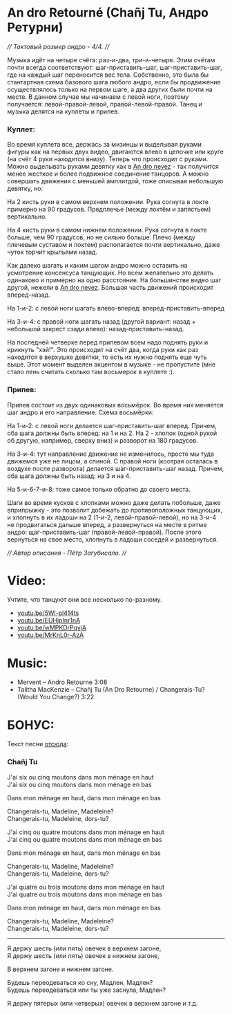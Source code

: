 An dro Retourné (Chañj Tu, Андро Ретурни́)
===============
_// Тактовый размер андро - 4/4. //_

Музыка идёт на четыре счёта: раз-и-два, три-и-четыре. Этим счётам почти всегда соответствуют: шаг-приставить-шаг, шаг-приставить-шаг, где на каждый шаг переносится вес тела. Собственно, это была бы стантартная схема базового шага любого андро, если бы продвижение осуществлялось только на первом шаге, а два других были почти на месте. В данном случае мы начинаем с левой ноги, поэтому получается: левой-правой-левой, правой-левой-правой. Танец и музыка делятся на куплеты и припев.

### Куплет:
Во время куплета все, держась за мизинцы и выделывая руками фигуры как на первых двух видео, двигаются влево в цепочке или круге (на счёт 4 руки находятся внизу). Теперь что происходит с руками. Можно выделывать руками девятку как в [An dro nevez](an-dro-nevez.md) - так получится менее жесткое и более подвижное соединение танцоров. А можно совершать движения с меньшей амплитдой, тоже описывая небольшую девятку, но:

На 2 кисть руки в самом верхнем положении. Рука согнута в локте примерно на 90 градусов. Предплечье (между локтём и запястьем) вертикально.

На 4 кисть руки в самом нижнем положении. Рука согнута в локте больше, чем 90 градусов, но не сильно больше. Плечо (между плечевым суставом и локтем) располагается почти вертикально, даже чуток торчит крыльями назад.

Как далеко шагать и каким шагом андро можно оставить на усмотрение консенсуса танцующих. Но всем желательно это делать одинаково и примерно на одно расстояние. На большинстве видео шаг другой, нежели в [An dro nevez](an-dro-nevez.md). Большая часть движений происходит вперед-назад.

На 1-и-2: с левой ноги шагать влево-вперед: вперед-приставить-вперед

На 3-и-4: с правой ноги шагать назад (другой вариант: назад + небольшой закрест сзади влево): назад-приставить-назад.

На последней четверке перед припевом всем надо поднять руки и крикнуть "хэй!". Это происходит на счёт два, когда руки как раз находятся в верхушке девятки, то есть их нужно поднять еще чуть выше. Этот момент выделен акцентом в музыке - не пропустите (мне стало лень считать сколько там восьмерок в куплете :). 

### Припев:
Припев состоит из двух одинаковых восьмёрок. Во время них меняется шаг андро и его направление. Схема восьмёрки:

На 1-и-2: с левой ноги делается шаг-приставить-шаг вперед. Причем, оба шага должны быть вперед: на 1 и на 2. На 2 - хлопок (одной рукой об другую, например, сверху вниз) и разворот на 180 градусов.

На 3-и-4: тут направление движение не изменилось, просто мы туда движемся уже не лицом, а спиной. С правой ноги (коотрая осталась в воздухе после разворота) делается шаг-приставить-шаг назад. Причем, оба шага должны быть назад: на 3 и на 4.

На 5-и-6-7-и-8: тоже самое только обратно до своего места.

Шаги во время кусков с хлопками можно даже делать побольше, даже вприпрыжку - это позволит добежать до противоположных танцующих, и хлопнуть в их ладоши на 2 (1-и-2, левой-правой-левой), но на 3-и-4 не продвигаться дальше вперед, а развернуться на месте в ритме андро: щаг-приставить-шаг (правой-левой-правой). После этого вернуться на свое место, хлопнуть в ладоши соседей и развернуться.

_// Автор описания - Пётр Загубисало. //_

Video:
======
Учтите, что танцуют они все несколько по-разному.
- [youtu.be/5Wl-pl414ts](https://www.youtube.com/watch?v=5Wl-pl414ts)
- [youtu.be/EUHjpInr1nA](https://www.youtube.com/watch?v=EUHjpInr1nA)
- [youtu.be/wMPKDrPqvjA](https://www.youtube.com/watch?v=wMPKDrPqvjA)
- [youtu.be/MrKnL0r-AzA](https://www.youtube.com/watch?v=MrKnL0r-AzA)

Music:
=======
- Mervent – Andro Retourne 3:08 
- Talitha MacKenzie – Chañj Tu (An Dro Retourne) / Changerais-Tu? (Would You Change?) 3:22

БОНУС:
======
Текст песни [отсюда](https://vk.com/topic-57757011_28853607?post=11):

### Chañj Tu

J'ai six ou cinq moutons dans mon ménage en haut  
J'ai six ou cinq moutons dans mon ménage en bas

Dans mon ménage en haut, dans mon ménage en bas

Changerais-tu, Madeline, Madeleine?  
Changerais-tu, Madeleine, dors-tu?

J'ai cinq ou quatre moutons dans mon ménage en haut  
J'ai cinq ou quatre moutons dans mon ménage en bas

Dans mon ménage en haut, dans mon ménage en bas

Changerais-tu, Madeline, Madeleine?  
Changerais-tu, Madeleine, dors-tu?

J'ai quatre ou trois moutons dans mon ménage en haut  
J'ai quatre ou trois moutons dans mon ménage en bas

Dans mon ménage en haut, dans mon ménage en bas

Changerais-tu, Madeline, Madeleine?  
Changerais-tu, Madeleine, dors-tu?

***

Я держу шесть (или пять) овечек в верхнем загоне,  
Я держу шесть (или пять) овечек в нижнем загоне,

В верхнем загоне и нижнем загоне.

Будешь переодеваться ко сну, Мадлен, Мадлен?  
Будешь переодеваться или ты уже заснула, Мадлен?

Я держу пятерых (или четверых) овечек в верхнем загоне и т.д.
